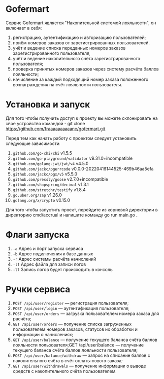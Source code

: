 # Gofermart

Сервис Gofermart является "Накопительной системой лояльности", он включает в себя:

1. регистрацию, аутентификацию и авторизацию пользователей;
2. приём номеров заказов от зарегистрированных пользователей.
3. учёт и ведение списка переданных номеров заказов зарегистрированного пользователя;
4. учёт и ведение накопительного счёта зарегистрированного пользователя;
5. проверка принятых номеров заказов через систему расчёта баллов лояльности;
6. начисление за каждый подходящий номер заказа положенного вознаграждения на счёт лояльности пользователя.

# Установка и запуск

Для того чтобы получить доступ к проекту вы можете склонировать на свое устройство 
командой - git clone https://github.com/fraaaaaaaaaanc/gofermart.git

Перед тем как начать работу с проектом следует установить следующие зависимости:

1. `github.com/go-chi/chi` v1.5.5
2. `github.com/go-playground/validator` v9.31.0+incompatible
3. `github.com/golang-jwt/jwt/v4` v4.5.0
4. `github.com/jackc/pgerrcode` v0.0.0-20220416144525-469b46aa5efa
5. `github.com/jackc/pgx/v5` v5.5.0
6. `github.com/pressly/goose` v2.7.0+incompatible
7. `github.com/shopspring/decimal` v1.3.1
8. `github.com/stretchr/testify` v1.8.4
9. `go.uber.org/zap` v1.26.0
10. `golang.org/x/crypto` v0.15.0

Для того чтобы запустить проект, перейдите из корневой директории в директорию cmd/accrual
и напишите команду go run main.go .

# Флаги запуска

1. `-a` Aдрес и порт запуска сервиса
2. `-b` Адрес подключения к базе данных
3. `-r` Адрес системы расчёта начислений
4. `-lf` Адрес файла для записи логов
5. `-ll` Запись логов будет происходить в консоль

# Ручки сервиса

1. `POST /api/user/register` — регистрация пользователя;
2. `POST /api/user/login` — аутентификация пользователя;
3. `POST /api/user/orders` — загрузка пользователем номера заказа для расчёта;
4. `GET /api/user/orders` — получение списка загруженных пользователем номеров заказов, статусов их обработки и 
информации о начислениях;
5. `GET /api/user/balance` — получение текущего баланса счёта баллов лояльности пользователя;GET /api/user/balance — получение текущего баланса счёта баллов лояльности пользователя;
6. `POST /api/user/balance/withdraw` — запрос на списание баллов с накопительного счёта в счёт оплаты нового заказа;
7. `GET /api/user/withdrawals` — получение информации о выводе средств с накопительного счёта пользователем.

